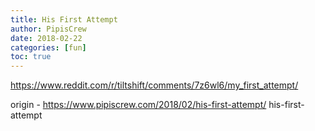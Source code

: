 ```yaml
---
title: His First Attempt
author: PipisCrew
date: 2018-02-22
categories: [fun]
toc: true
---
```


https://www.reddit.com/r/tiltshift/comments/7z6wl6/my_first_attempt/

origin - https://www.pipiscrew.com/2018/02/his-first-attempt/ his-first-attempt